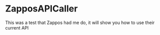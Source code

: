 ZapposAPICaller
===============

This was a test that Zappos had me do, it will show you how to use their current API
